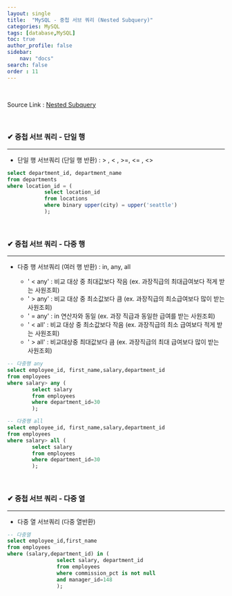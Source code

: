```yaml
---
layout: single
title:  "MySQL - 중첩 서브 쿼리 (Nested Subquery)"
categories: MySQL
tags: [database,MySQL]
toc: true
author_profile: false
sidebar:
    nav: "docs"
search: false
order : 11
---
```


<br>

Source Link : [Nested Subquery](https://github.com/Jaehwany/Database/blob/036dc94a641e1156a4abbb18f3fbbba3a5cc7168/3.%20Subquery/1.%20Subquery_nested(where))

<br>

### ✔ 중첩 서브 쿼리 - 단일 행

------------------------------------------------------------------

- 단일 행 서브쿼리 (단일 행 반환) :  > , < , >=, <= , <>            

``` sql
select department_id, department_name
from departments
where location_id = (
			select location_id
			from locations
			where binary upper(city) = upper('seattle')
			);
```

<br>

### ✔ 중첩 서브 쿼리 - 다중 행

------------------------------------------------------------------

- 다중 행 서브쿼리 (여러 행 반환) : in, any, all

  - ' < any' : 비교 대상 중 최대값보다 작음 (ex. 과장직급의 최대급여보다 적게 받는 사원조회)
  - ' > any' : 비교 대상 중 최소값보다 큼 (ex. 과장직급의 최소급여보다 많이 받는 사원조회)             
  - ' = any' : in 연산자와 동일 (ex. 과장 직급과 동일한 급여를 받는 사원조회)
  - '  <  all' : 비교 대상 중 최소값보다 작음 (ex. 과장직급의 최소 급여보다 적게 받는 사원조회)
  - ' >  all' : 비교대상중 최대값보다 큼   (ex. 과장직급의 최대 급여보다 많이 받는 사원조회)

```sql
-- 다중행 any
select employee_id, first_name,salary,department_id
from employees
where salary> any (
		select salary
		from employees
		where department_id=30
		);
```

``` sql
-- 다중행 all
select employee_id, first_name,salary,department_id
from employees
where salary> all (
		select salary
		from employees
		where department_id=30
		);
```



<br>

### ✔ 중첩 서브 쿼리 - 다중 열

------------------------------------------------------------------

- 다중 열 서브쿼리 (다중 열반환)

``` sql
-- 다중열
select employee_id,first_name
from employees
where (salary,department_id) in (
				select salary, department_id
				from employees
				where commission_pct is not null 
				and manager_id=148
				);
```



<br>


